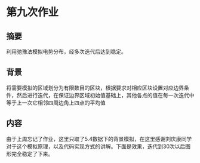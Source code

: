 # 第九次作业
## 摘要
利用弛豫法模拟电势分布，经多次迭代后达到稳定。
## 背景
将需要模拟的区域划分为有限数目的区块，根据要求对相应区块设置对应边界条件，然后进行迭代，在保证边界区域初始值基础上，其他各点的值在每一次迭代中等于上一次它相邻四周边角上四点的平均值
## 内容
由于上周忘记了作业，这里只取了5.4数据下的背景模拟，在这里感谢刘庆康同学对于这个模拟原理，以及代码实现方式的讲解。下面是效果，迭代到30次以后图形完全稳定了下来。
